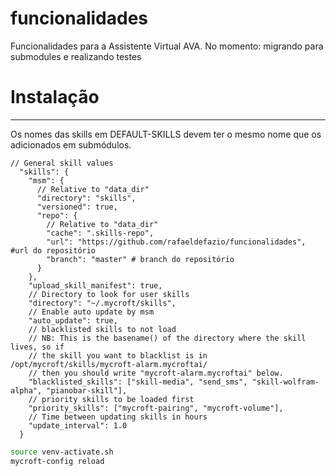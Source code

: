 # funcionalidades
Funcionalidades para a Assistente Virtual AVA.
No momento: migrando para submodules e realizando testes

# Instalação
---

Os nomes das skills em DEFAULT-SKILLS devem ter o mesmo nome que os adicionados em submódulos.

```
// General skill values
  "skills": {
    "msm": {
      // Relative to "data_dir"
      "directory": "skills",
      "versioned": true,
      "repo": {
        // Relative to "data_dir"
        "cache": ".skills-repo",
        "url": "https://github.com/rafaeldefazio/funcionalidades", #url do repositório
        "branch": "master" # branch do repositório
      }
    },
    "upload_skill_manifest": true,
    // Directory to look for user skills
    "directory": "~/.mycroft/skills",
    // Enable auto update by msm
    "auto_update": true,
    // blacklisted skills to not load
    // NB: This is the basename() of the directory where the skill lives, so if
    // the skill you want to blacklist is in /opt/mycroft/skills/mycroft-alarm.mycroftai/
    // then you should write "mycroft-alarm.mycroftai" below.
    "blacklisted_skills": ["skill-media", "send_sms", "skill-wolfram-alpha", "pianobar-skill"],
    // priority skills to be loaded first
    "priority_skills": ["mycroft-pairing", "mycroft-volume"],
    // Time between updating skills in hours
    "update_interval": 1.0
  }
  ```

```sh
source venv-activate.sh
mycroft-config reload
```
